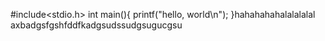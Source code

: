 #include<stdio.h>
int main(){
    printf("hello, world\n");
}hahahahahalalalalal
axbadgsfgshfddfkadgsudssudgsugucgsu
